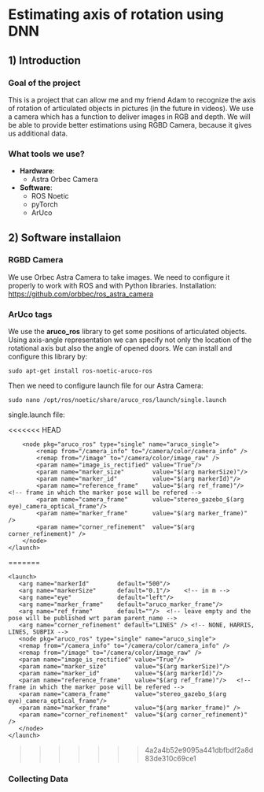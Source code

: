 # Estimating axis of rotation using DNN
## 1) Introduction
### Goal of the project
This is a project that can allow me and my friend Adam to recognize the axis of rotation of articulated objects in pictures (in the future in videos). We use a camera which has a function to deliver images in RGB and depth. We will be able to provide better estimations using RGBD Camera, because it gives us additional data.

### What tools we use?
* **Hardware**:
    * Astra Orbec Camera
* **Software**:
    * ROS Noetic 
    * pyTorch
    * ArUco

## 2) Software installaion

### RGBD Camera
We use Orbec Astra Camera to take images. We need to configure it properly to work with ROS and with Python libraries.
Installation: https://github.com/orbbec/ros_astra_camera

### ArUco tags 
We use the **aruco_ros** library to get some positions of articulated objects. Using axis-angle representation we can specify not only the location of the rotational axis but also the angle of opened doors. We can install and configure this library by:

`
sudo apt-get install ros-noetic-aruco-ros
`

Then we need to configure launch file for our Astra Camera:

`
sudo nano /opt/ros/noetic/share/aruco_ros/launch/single.launch
`

single.launch file:

<<<<<<< HEAD
    <launch>
        <arg name="markerId"        default="500"/>
        <arg name="markerSize"      default="0.1"/>    <!-- in m -->
        <arg name="eye"             default="left"/>
        <arg name="marker_frame"    default="aruco_marker_frame"/>
        <arg name="ref_frame"       default=""/>  <!-- leave empty and the pose will be published wrt param parent_name -->
        <arg name="corner_refinement" default="LINES" /> <!-- NONE, HARRIS, LINES, SUBPIX -->

        <node pkg="aruco_ros" type="single" name="aruco_single">
            <remap from="/camera_info" to="/camera/color/camera_info" />
            <remap from="/image" to="/camera/color/image_raw" />
            <param name="image_is_rectified" value="True"/>
            <param name="marker_size"        value="$(arg markerSize)"/>
            <param name="marker_id"          value="$(arg markerId)"/>
            <param name="reference_frame"    value="$(arg ref_frame)"/>   <!-- frame in which the marker pose will be refered -->
            <param name="camera_frame"       value="stereo_gazebo_$(arg eye)_camera_optical_frame"/>
            <param name="marker_frame"       value="$(arg marker_frame)" />
            <param name="corner_refinement"  value="$(arg corner_refinement)" />
        </node>
    </launch>
=======
```
<launch>
   <arg name="markerId"        default="500"/>
   <arg name="markerSize"      default="0.1"/>    <!-- in m -->
   <arg name="eye"             default="left"/>
   <arg name="marker_frame"    default="aruco_marker_frame"/>
   <arg name="ref_frame"       default=""/>  <!-- leave empty and the pose will be published wrt param parent_name -->
   <arg name="corner_refinement" default="LINES" /> <!-- NONE, HARRIS, LINES, SUBPIX -->
   <node pkg="aruco_ros" type="single" name="aruco_single">
   <remap from="/camera_info" to="/camera/color/camera_info" />
   <remap from="/image" to="/camera/color/image_raw" />
   <param name="image_is_rectified" value="True"/>
   <param name="marker_size"        value="$(arg markerSize)"/>
   <param name="marker_id"          value="$(arg markerId)"/>
   <param name="reference_frame"    value="$(arg ref_frame)"/>   <!-- frame in which the marker pose will be refered -->
   <param name="camera_frame"       value="stereo_gazebo_$(arg eye)_camera_optical_frame"/>
   <param name="marker_frame"       value="$(arg marker_frame)" />
   <param name="corner_refinement"  value="$(arg corner_refinement)" />
   </node>
</launch>
```


>>>>>>> 4a2a4b52e9095a441dbfbdf2a8d83de310c69ce1

### Collecting Data
